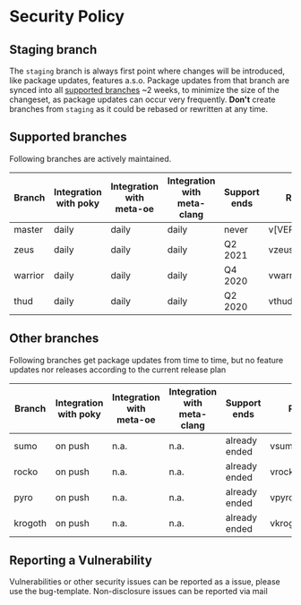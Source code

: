 # Security Policy

## Staging branch

The `staging` branch is always first point where changes will be introduced, like package updates, features a.s.o.
Package updates from that branch are synced into all [supported branches](#supported-branches) ~2 weeks, to minimize the 
size of the changeset, as package updates can occur very frequently.
**Don't** create branches from `staging` as it could be rebased or rewritten at any time.

## Supported branches

Following branches are actively maintained.

| Branch  | Integration with poky | Integration with meta-oe | Integration with meta-clang | Support ends |    Release tag     |
| ------- | --------------------- | ------------------------ | --------------------------- | ------------ | ------------------ |
| master  | daily                 | daily                    | daily                       | never        | v[VERSION]         |
| zeus    | daily                 | daily                    | daily                       | Q2 2021      | vzeus_[VERSION]    |
| warrior | daily                 | daily                    | daily                       | Q4 2020      | vwarrior_[VERSION] |
| thud    | daily                 | daily                    | daily                       | Q2 2020      | vthud_[VERSION]    |

## Other branches

Following branches get package updates from time to time, but no feature updates nor releases according to the current release plan

| Branch  | Integration with poky | Integration with meta-oe | Integration with meta-clang | Support ends  |    Release tag     |
| ------- | --------------------- | ------------------------ | --------------------------- | ------------- | ------------------ |
| sumo    | on push               | n.a.                     | n.a.                        | already ended | vsumo_[VERSION]    |
| rocko   | on push               | n.a.                     | n.a.                        | already ended | vrocko_[VERSION]   |
| pyro    | on push               | n.a.                     | n.a.                        | already ended | vpyro_[VERSION]    |
| krogoth | on push               | n.a.                     | n.a.                        | already ended | vkrogoth_[VERSION] |

## Reporting a Vulnerability

Vulnerabilities or other security issues can be reported as a issue, please use the bug-template.
Non-disclosure issues can be reported via mail
